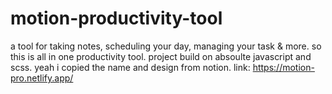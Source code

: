 # motion-productivity-tool
a tool for taking notes, scheduling your day, managing your task &amp; more.
so this is all in one productivity tool. project build on absoulte javascript and scss.
yeah i copied the name and design from notion.
link: https://motion-pro.netlify.app/
